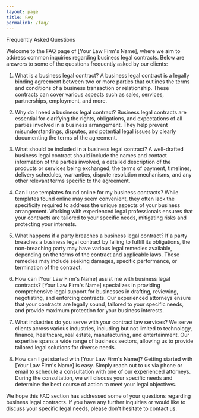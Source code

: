 ```yaml
---
layout: page
title: FAQ 
permalink: /faq/
---
```


Frequently Asked Questions

Welcome to the FAQ page of [Your Law Firm's Name], where we aim to address common inquiries regarding business legal contracts. Below are answers to some of the questions frequently asked by our clients:

1. What is a business legal contract?
A business legal contract is a legally binding agreement between two or more parties that outlines the terms and conditions of a business transaction or relationship. These contracts can cover various aspects such as sales, services, partnerships, employment, and more.

2. Why do I need a business legal contract?
Business legal contracts are essential for clarifying the rights, obligations, and expectations of all parties involved in a business arrangement. They help prevent misunderstandings, disputes, and potential legal issues by clearly documenting the terms of the agreement.

3. What should be included in a business legal contract?
A well-drafted business legal contract should include the names and contact information of the parties involved, a detailed description of the products or services being exchanged, the terms of payment, timelines, delivery schedules, warranties, dispute resolution mechanisms, and any other relevant terms specific to the agreement.

4. Can I use templates found online for my business contracts?
While templates found online may seem convenient, they often lack the specificity required to address the unique aspects of your business arrangement. Working with experienced legal professionals ensures that your contracts are tailored to your specific needs, mitigating risks and protecting your interests.

5. What happens if a party breaches a business legal contract?
If a party breaches a business legal contract by failing to fulfill its obligations, the non-breaching party may have various legal remedies available, depending on the terms of the contract and applicable laws. These remedies may include seeking damages, specific performance, or termination of the contract.

6. How can [Your Law Firm's Name] assist me with business legal contracts?
[Your Law Firm's Name] specializes in providing comprehensive legal support for businesses in drafting, reviewing, negotiating, and enforcing contracts. Our experienced attorneys ensure that your contracts are legally sound, tailored to your specific needs, and provide maximum protection for your business interests.

7. What industries do you serve with your contract law services?
We serve clients across various industries, including but not limited to technology, finance, healthcare, real estate, manufacturing, and entertainment. Our expertise spans a wide range of business sectors, allowing us to provide tailored legal solutions for diverse needs.

8. How can I get started with [Your Law Firm's Name]?
Getting started with [Your Law Firm's Name] is easy. Simply reach out to us via phone or email to schedule a consultation with one of our experienced attorneys. During the consultation, we will discuss your specific needs and determine the best course of action to meet your legal objectives.

We hope this FAQ section has addressed some of your questions regarding business legal contracts. If you have any further inquiries or would like to discuss your specific legal needs, please don't hesitate to contact us.
